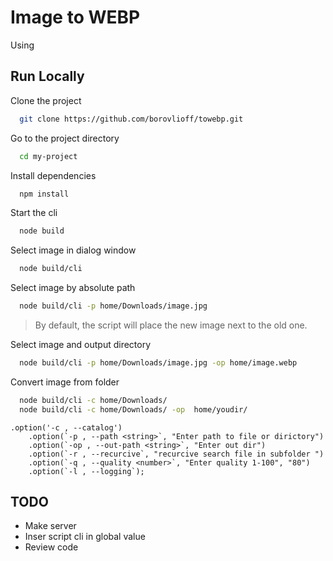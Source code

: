 
# Image to WEBP

Using



## Run Locally

Clone the project

```bash
  git clone https://github.com/borovlioff/towebp.git
```

Go to the project directory

```bash
  cd my-project
```

Install dependencies

```bash
  npm install
```

Start the cli

```bash
  node build
```

Select image in dialog window

```bash
  node build/cli
```

Select image by absolute path

```bash
  node build/cli -p home/Downloads/image.jpg
```

>By default, the script will place the new image next to the old one.

Select image and output directory

```bash
  node build/cli -p home/Downloads/image.jpg -op home/image.webp
```

Convert image from folder

```bash
  node build/cli -c home/Downloads/
  node build/cli -c home/Downloads/ -op  home/youdir/ 
```

```
.option('-c , --catalog')
    .option(`-p , --path <string>`, "Enter path to file or dirictory")
    .option(`-op , --out-path <string>`, "Enter out dir")
    .option(`-r , --recurcive`, "recurcive search file in subfolder ")
    .option(`-q , --quality <number>`, "Enter quality 1-100", "80")
    .option(`-l , --logging`);
```

## TODO
- Make server
- Inser script cli in global value
- Review code